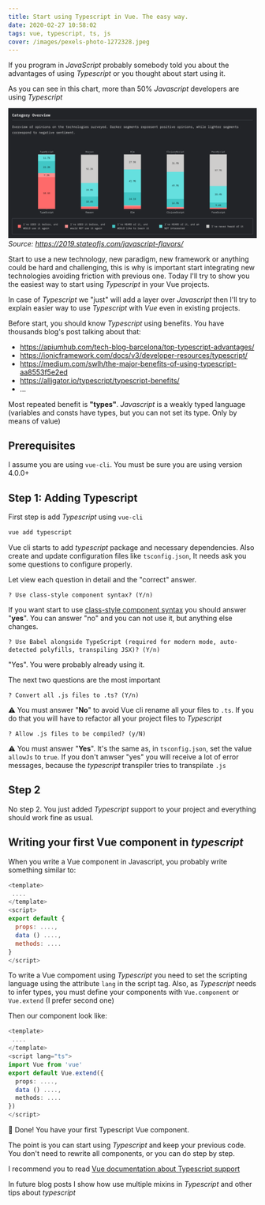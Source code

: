 ```yaml
---
title: Start using Typescript in Vue. The easy way.
date: 2020-02-27 10:58:02
tags: vue, typescript, ts, js
cover: /images/pexels-photo-1272328.jpeg
---
```

If you program in _JavaScript_ probably somebody told you about the advantages of using _Typescript_ or you thought about start using it.

As you can see in this chart, more than 50% _Javascript_ developers are using _Typescript_

![](/images/javascript_flavors_section_overview.png)
*Source: https://2019.stateofjs.com/javascript-flavors/*

Start to use a new technology, new paradigm, new framework or anything could be hard and challenging, this is why is important start integrating new technologies avoiding friction with previous one. Today I'll try to show you the easiest way to start using _Typescript_ in your Vue projects.  

In case of _Typescript_ we "just" will add a layer over _Javascript_ then I'll try to explain easier way to use _Typescript_ with _Vue_ even in existing projects.

Before start, you should know _Typescript_ using benefits. You have thousands blog's post talking about that:
* https://apiumhub.com/tech-blog-barcelona/top-typescript-advantages/
* https://ionicframework.com/docs/v3/developer-resources/typescript/
* https://medium.com/swlh/the-major-benefits-of-using-typescript-aa8553f5e2ed
* https://alligator.io/typescript/typescript-benefits/
* ...

Most repeated benefit is **"types"**. _Javascript_ is a weakly typed language (variables and consts have types, but you can not set its type. Only by means of value)

## Prerequisites
I assume you are using `vue-cli`. You must be sure you are using version 4.0.0+

## Step 1: Adding Typescript
First step is add _Typescript_ using `vue-cli`

```bash
vue add typescript
```

Vue cli starts to add _typescript_ package and necessary dependencies. Also create and update configuration files like `tsconfig.json`, It needs ask you some questions to configure properly.

Let view each question in detail and the "correct" answer.
```
? Use class-style component syntax? (Y/n)
```
If you want start to use [class-style component syntax](https://vuejs.org/v2/guide/typescript.html#Class-Style-Vue-Components) you should answer "**yes**". You can answer "no" and you can not use it, but anything else changes. 

```
? Use Babel alongside TypeScript (required for modern mode, auto-detected polyfills, transpiling JSX)? (Y/n)
```
"Yes". You were probably already using it.

The next two questions are the most important

```
? Convert all .js files to .ts? (Y/n)
```
:warning: You must answer "**No**" to avoid Vue cli rename all your files to `.ts`. If you do that you will have to refactor all your project files to _Typescript_

```
? Allow .js files to be compiled? (y/N)
```
:warning: You must answer "**Yes**". It's the same as, in `tsconfig.json`, set the value `allowJs` to `true`. If you don't anwser "yes" you will receive a lot of error messages, because the _typescript_ transpiler tries to transpilate `.js`

## Step 2
No step 2. You just added _Typescript_ support to your project and everything should work fine as usual.

## Writing your first Vue component in _typescript_
When you write a Vue component in Javascript, you probably write something similar to:

```js
<template>
 ....
</template>
<script>
export default {
  props: ....,
  data () ....,
  methods: ....
}
</script>
```
To write a Vue compoment using _Typescript_ you need to set the scripting language using the attribute `lang` in the script tag.
Also, as _Typescript_ needs to infer types, you must define your components with `Vue.component` or `Vue.extend` (I prefer second one)

Then our component look like:

```typescript
<template>
 ....
</template>
<script lang="ts">
import Vue from 'vue'
export default Vue.extend({
  props: ....,
  data () ....,
  methods: ....
})
</script>
```

:tada: Done! You have your first Typescript Vue component.

The point is you can start using _Typescript_ and keep your previous code. You don't need to rewrite all components, or you can do step by step.

I recommend you to read [Vue documentation about Typescript support](https://vuejs.org/v2/guide/typescript.html)

In future blog posts I show how use multiple mixins in _Typescript_ and other tips about _typescript_








